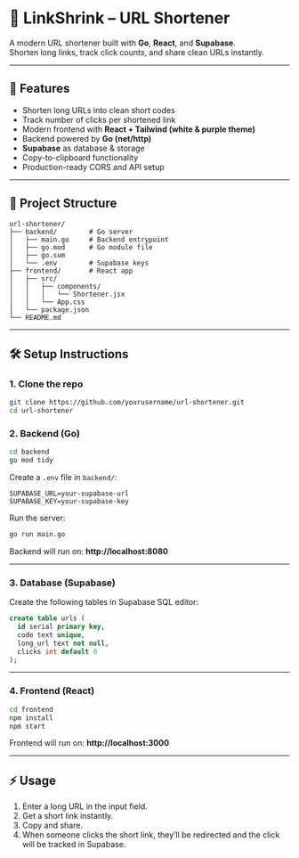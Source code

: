 # 🔗 LinkShrink – URL Shortener

A modern URL shortener built with **Go**, **React**, and **Supabase**.  
Shorten long links, track click counts, and share clean URLs instantly.

---

## 🚀 Features
- Shorten long URLs into clean short codes
- Track number of clicks per shortened link
- Modern frontend with **React + Tailwind (white & purple theme)**
- Backend powered by **Go (net/http)**
- **Supabase** as database & storage
- Copy-to-clipboard functionality
- Production-ready CORS and API setup

---

## 📂 Project Structure
```
url-shortener/
├── backend/        # Go server
│   ├── main.go     # Backend entrypoint
│   ├── go.mod      # Go module file
│   ├── go.sum
│   └── .env        # Supabase keys
├── frontend/       # React app
│   ├── src/
│   │   ├── components/
│   │   │   └── Shortener.jsx
│   │   └── App.css
│   └── package.json
└── README.md
```

---

## 🛠️ Setup Instructions

### 1. Clone the repo
```bash
git clone https://github.com/yourusername/url-shortener.git
cd url-shortener
```

### 2. Backend (Go)
```bash
cd backend
go mod tidy
```

Create a `.env` file in `backend/`:
```env
SUPABASE_URL=your-supabase-url
SUPABASE_KEY=your-supabase-key
```

Run the server:
```bash
go run main.go
```
Backend will run on: **http://localhost:8080**

---

### 3. Database (Supabase)
Create the following tables in Supabase SQL editor:
```sql
create table urls (
  id serial primary key,
  code text unique,
  long_url text not null,
  clicks int default 0
);
```

---

### 4. Frontend (React)
```bash
cd frontend
npm install
npm start
```
Frontend will run on: **http://localhost:3000**

---

## ⚡ Usage
1. Enter a long URL in the input field.  
2. Get a short link instantly.  
3. Copy and share.  
4. When someone clicks the short link, they’ll be redirected and the click will be tracked in Supabase.
